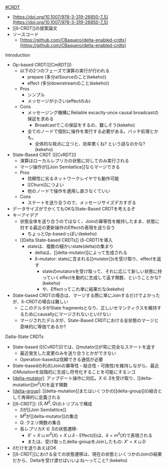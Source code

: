[#CRDT](CRDT.md)

- [https://doi.org/10.1007/978-3-319-26850-7_5](https://doi.org/10.1007/978-3-319-26850-7_5)
- [[δ-CRDT]]の提案論文
- ソースコード
	- [https://github.com/CBaquero/delta-enabled-crdts](https://github.com/CBaquero/delta-enabled-crdts)

Introduction
- Op-based CRDT([[CmRDT]])
	- 以下の2つのフェーズで演算の実行が行われる
		- prepare (多分atSourceのこと(kekeho))
		- effect (多分downstreamのこと(kekeho))
	- Pros
		- シンプル
		- メッセージが小さい(effectのみ)
	- Cons
		- メッセージング機構にReliable excactly-once causal broadcastの保証を求める
			- Broadcastでこの保証をするの、難しそう(kekeho)
		- 全てのノードで個別に操作を実行する必要がある。バッチ処理とかも。
			- 全体的な視点に立つと、効率悪くね? という話なのかな? (kekeho)
- State-Based CRDT ([[CvRDT]])
	- 演算はローカルレプリカの状態に対してのみ実行される
	- マージ操作が[[Join Semilattice]]ならマージできる
	- Pros
		- 信頼性に劣るネットワークレイヤでも動作可能
		- [[Churn]]につよい
		- 他のノードで操作を適用し直さなくていい
	- Cons
		- ステートを送り合うので、メッセージサイズデカすぎる
- データサイズがでかくてもOKなState-Based CRDTを考えるぞ
- キーアイデア
	- 状態全体を送り合うのではなく、Joinの冪等性を維持したまま、状態に対する最近の更新操作のEffectの表現を送り合う
		- ちょっとOp-basedっぽい(kekeho)
	- [[Delta State-based CRDTs]] (δ-CRDT)を導入
		- stateは、複数の細かいstate(delta)の集まり
			- deltaは、[[delta-mutator]]によって生成される
			- δ-mutator: stateに含まれる[[mutator]]sを受け取り、effectを返す
				- stateのmutatorsを受け取って、それに応じて新しい状態に持っていくeffectを動的に生成して返す関数、ということかな? (kekeho)
				- や、Effectってこれ単に結果だな(kekeho)
- State-based CRDTの場合は、マージする際に単にJoinするだけでよかったが、δ-CRDTの場合は難しい
	- ここのデルタがState fragmentsとなり、正しいセマンティクスを維持するためにcausallyにマージされないといけない
	- マージされたデルタが、State-Based CRDTにおける全状態のマージと意味的に等価であるか?

Dalta-State CRDTs
- State-based ([[CvRDT]])では、[[mutator]]が常に完全なステートを返す
	- 最近発生した変更のみを送り合うとかができない
	- Operation-basedは信頼できる通信が必要
- State-basedの利点(Joinの冪等性・結合性・可換性)を維持しながら、最近のMutationを段階的に生成し符号化することを可能にするンゴ
- [[delta-mutator]]($m^{\delta}(X)$): アップデート操作に対応。$X \in S$を受け取り、[[delta-mutation]]$m^{\delta}(X)$を返す関数
- [[delta-group]]($D$): [[delta-mutation]]またはいくつかの[[delta-group]]の結合として再帰的に定義される
- [[δ-CRDT]]: $(S, M^{\delta}, Q)$のトリプルで構成
	- $S$が[[Join Semilattice]]
	- $M^{\delta}$が[[delta-mutator]]の集合
	- $Q$: クエリ関数の集合
	- 各レプリカ$X \in S$の状態遷移:
		- $X' = X \sqcup m^{\delta}(X) = X \sqcup \delta$
				- Effect($\delta$)は、$\delta = m^{\delta}(X)$で表現される
		- または、受け取ったdelta-groupをJoinしたもの:  $X' = X \sqcup D$
- $\delta$だけを送りあえばOK
- [[δ-CRDT]]における全ての状態遷移は、現在の状態といくつかのJoinの結果だから、Deltaを受け渡せばいいよね〜ってこと? (kekeho)
